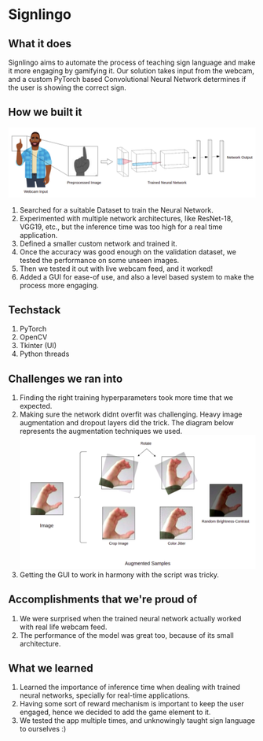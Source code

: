 # Signlingo

## What it does
Signlingo aims to automate the process of teaching sign language and make it  more engaging by gamifying it. Our solution takes input from the webcam, and a custom PyTorch based Convolutional Neural Network determines if the user is showing the correct sign. 

## How we built it
![](https://raw.githubusercontent.com/Mainakdeb/signlingo/main/images/ASL_preprocessing_2.png)
1. Searched for a suitable Dataset to train the Neural Network.
2. Experimented with multiple network architectures, like ResNet-18, VGG19, etc., but the inference time was too high for a real time application.
3. Defined a smaller custom network and trained it.
4. Once the accuracy was good enough on the validation dataset, we tested the performance on some unseen images.
5. Then we tested it out with live webcam feed, and it worked!
6. Added a GUI for ease-of use, and also a level based system to make the process more engaging.  

## Techstack  
1. PyTorch
2. OpenCV
3. Tkinter (UI)
4. Python threads

## Challenges we ran into
1.  Finding the right training hyperparameters took more time that we expected.
2. Making sure the network didnt overfit was challenging. Heavy image augmentation and dropout layers did the trick. The diagram below represents the augmentation techniques we used.
![](https://raw.githubusercontent.com/Mainakdeb/signlingo/main/images/ASL_augmentation.png)
3. Getting the GUI to work in harmony with the script was tricky.

## Accomplishments that we're proud of
1. We were surprised when the trained neural network actually worked with real life webcam feed.
2. The performance of the model was great too, because of its small architecture.

## What we learned
1. Learned the importance of inference time when dealing with trained neural networks, specially for real-time applications.
3. Having some sort of reward mechanism is important to keep the user engaged, hence we decided to add the game element to it.
2. We tested the app multiple times,  and unknowingly taught sign language  to ourselves :)  


